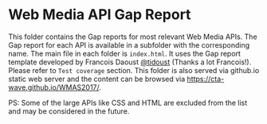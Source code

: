 # Web Media API Gap Report

This folder contains the Gap reports for most relevant Web Media APIs. The Gap report for each API is available in a subfolder with the corresponding name. The main file in each folder is `index.html`. It uses the Gap report template developed by Francois Daoust [@tidoust](https://github.com/tidoust) (Thanks a lot Francois!). Please refer to `Test coverage` section. This folder is also served via github.io static web server and the content can be browsed via https://cta-wave.github.io/WMAS2017/. 

PS: Some of the large APIs like CSS and HTML are excluded from the list and may be considered in the future. 